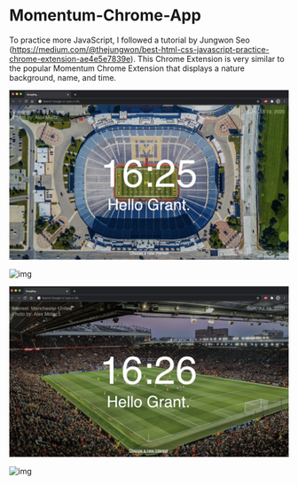 # Momentum-Chrome-App
To practice more JavaScript, I followed a tutorial by Jungwon Seo (https://medium.com/@thejungwon/best-html-css-javascript-practice-chrome-extension-ae4e5e7839e). This Chrome Extension is very similar to the popular Momentum Chrome Extension that displays a nature background, name, and time.

![img](screenshot-2.png)

![img](screenshot-4.png)

![img](screenshot-3.png)

![img](screenshot-1.png)
